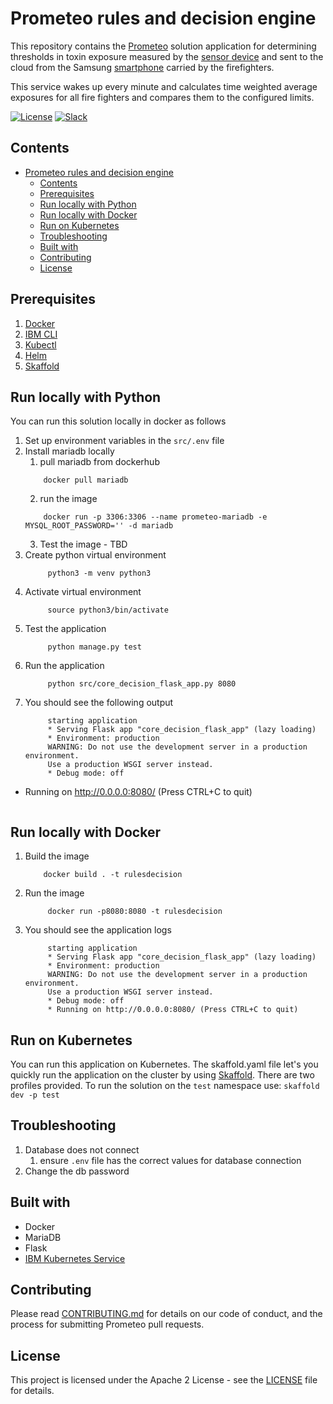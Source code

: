 # Prometeo rules and decision engine

This repository contains the [Prometeo](https://github.com/Code-and-Response/Prometeo) solution application for determining thresholds in toxin exposure measured by the [sensor device](https://github.com/Code-and-Response/Prometeo-Firmware) and sent to the cloud from the Samsung [smartphone](https://github.com/Code-and-Response/Prometeo-Mobile-App) carried by the firefighters.

This service wakes up every minute and calculates time weighted average exposures for all fire fighters and compares them to the configured limits.

[![License](https://img.shields.io/badge/License-Apache2-blue.svg)](https://www.apache.org/licenses/LICENSE-2.0) [![Slack](https://img.shields.io/badge/Join-Slack-blue)](https://callforcode.org/slack)

## Contents
- [Prometeo rules and decision engine](#prometeo-rules-and-decision-engine)
  - [Contents](#contents)
  - [Prerequisites](#prerequisites)
  - [Run locally with Python](#run-locally-with-python)
  - [Run locally with Docker](#run-locally-with-docker)
  - [Run on Kubernetes](#run-on-kubernetes)
  - [Troubleshooting](#troubleshooting)
  - [Built with](#built-with)
  - [Contributing](#contributing)
  - [License](#license)

## Prerequisites
1. [Docker](https://docs.docker.com/desktop/)
2. [IBM CLI](https://cloud.ibm.com/docs/cli?topic=cli-install-ibmcloud-cli)
3. [Kubectl](https://kubernetes.io/docs/tasks/tools/install-kubectl/)
4. [Helm](https://helm.sh/docs/intro/install/)
5. [Skaffold](https://skaffold.dev/docs/install/)

## Run locally with Python
You can run this solution locally in docker as follows

1. Set up environment variables in the `src/.env` file
2. Install mariadb locally
   1. pull mariadb from dockerhub
    ```
        docker pull mariadb
    ```
   2. run the image
    ```
        docker run -p 3306:3306 --name prometeo-mariadb -e MYSQL_ROOT_PASSWORD='' -d mariadb
    ```
    3. Test the image - TBD
3. Create python virtual environment
   ```
        python3 -m venv python3
   ```
4. Activate virtual environment
   ```
        source python3/bin/activate
   ```
5. Test the application
   ```
        python manage.py test
   ```
6. Run the application
   ```
        python src/core_decision_flask_app.py 8080
   ```
7. You should see the following output
   ```
        starting application
        * Serving Flask app "core_decision_flask_app" (lazy loading)
        * Environment: production
        WARNING: Do not use the development server in a production environment.
        Use a production WSGI server instead.
        * Debug mode: off
 * Running on http://0.0.0.0:8080/ (Press CTRL+C to quit)
   ```

## Run locally with Docker
1. Build the image
    ```
        docker build . -t rulesdecision
    ```
2. Run the image
   ```
        docker run -p8080:8080 -t rulesdecision
   ```
3. You should see the application logs
   ```
        starting application
        * Serving Flask app "core_decision_flask_app" (lazy loading)
        * Environment: production
        WARNING: Do not use the development server in a production environment.
        Use a production WSGI server instead.
        * Debug mode: off
        * Running on http://0.0.0.0:8080/ (Press CTRL+C to quit)
   ```

## Run on Kubernetes
You can run this application on Kubernetes. The skaffold.yaml file let's you quickly run the application on the cluster by using [Skaffold](https://skaffold.dev/docs/pipeline-stages/deployers/helm/). There are two profiles provided. To run the solution on the `test` namespace use:
    ```
        skaffold dev -p test
    ```

## Troubleshooting
1. Database does not connect
   1. ensure `.env` file has the correct values for database connection
2. Change the db password

## Built with

* Docker
* MariaDB
* Flask
* [IBM Kubernetes Service](https://cloud.ibm.com/kubernetes/overview)


## Contributing

Please read [CONTRIBUTING.md](CONTRIBUTING.md) for details on our code of conduct, and the process for submitting Prometeo pull requests.

## License

This project is licensed under the Apache 2 License - see the [LICENSE](LICENSE) file for details.